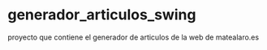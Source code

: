 # generador_articulos_swing
proyecto que contiene el generador de articulos de la web de matealaro.es
